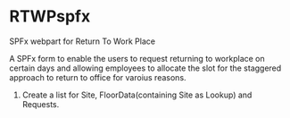 # RTWPspfx
SPFx webpart for Return To Work Place

A SPFx form to enable the users to request returning to workplace on certain days and allowing employees to allocate the slot for the staggered approach
to return to office for varoius reasons.

1. Create a list for Site, FloorData(containing Site as Lookup) and Requests.


